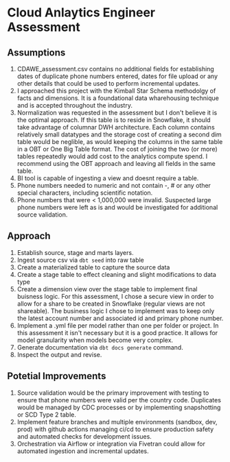 # Cloud Anlaytics Engineer Assessment

## Assumptions

1. CDAWE_assessment.csv contains no additional fields for establishing dates of duplicate phone numbers entered, dates for file upload or any other details that could be used to perform incremental updates.
2. I approached this project with the Kimball Star Schema methodolgy of facts and dimensions.  It is a foundational data wharehousing technique and is accepted throughout the industry.
3. Normalization was requested in the assessment but I don't believe it is the optimal approach.  If this table is to reside in Snowflake, it should take advantage of columnar DWH architecture.  Each column contains relatively small datatypes and the storage cost of creating a second dim table would be neglible, as would keeping the columns in the same table in a OBT or One Big Table format.  The cost of joining the two (or more) tables repeatedly would add cost to the analytics compute spend.  I recommend using the OBT approach and leaving all fields in the same table.
4. BI tool is capable of ingesting a view and doesnt require a table.
5. Phone numbers needed to numeric and not contain -, # or any other special characters, including scientific notation.
6. Phone numbers that were < 1,000,000 were invalid. Suspected large phone numbers were left as is and would be investigated for additional source validation.

## Approach

1. Establish source, stage and marts layers. 
2. Ingest source csv via `dbt seed` into raw table
3. Create a materialized table to capture the source data
4. Create a stage table to effect cleaning and slight modifications to data type
5. Create a dimension view over the stage table to implement final buisness logic.  For this assessment, I chose a secure view in order to allow for a share to be created in Snowflake (regular views are not shareable).  The business logic I chose to implement was to keep only the latest account number and associated id and primary phone number.
6. Implement a .yml file per model rather than one per folder or project.  In this assessment it isn't necessary but it is a good practice.  It allows for model granularity when models become very complex.
7. Generate documentation via `dbt docs generate` command.
8. Inspect the output and revise.

## Potetial Improvements
1. Source validation would be the primary improvement with testing to ensure that phone numbers were valid per the country code. Duplicates would be managed by CDC processes or by implementing snapshotting or SCD Type 2 table.
2. Implement feature branches and multiple environments (sandbox, dev, prod) with github actions managing ci/cd to ensure production safety and automated checks for development issues.
3. Orchestration via Airflow or integration via Fivetran could allow for automated ingestion and incremental updates.  

